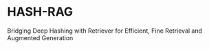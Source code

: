 # HASH-RAG
Bridging Deep Hashing with Retriever for Efficient, Fine Retrieval and Augmented Generation
